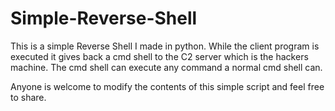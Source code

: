 # Simple-Reverse-Shell
This is a simple Reverse Shell I made in python. While the client program is executed it gives back a cmd shell to the C2 server which is the hackers machine. The cmd shell can execute any command a normal cmd shell can. 


Anyone is welcome to modify the contents of this simple script and feel free to share.
